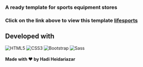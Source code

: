 ### A ready template for sports equipment stores

### Click on the link above to view this template <a href="http://lifesports.iapp.ir"> lifesports </a>

## Developed with
<img alt="HTML5" src="https://img.shields.io/badge/html5-%23E34F26.svg?style=for-the-badge&logo=html5&logoColor=white" />
<img alt="CSS3" src="https://img.shields.io/badge/css3-%231572B6.svg?style=for-the-badge&logo=css3&logoColor=white" />
<img alt="Bootstrap" src="https://img.shields.io/badge/bootstrap-5a23c8.svg?style=for-the-badge&logo=bootstrap&logoColor=fff" />
<img alt="Sass" src="https://img.shields.io/badge/sass-E10098.svg?style=for-the-badge&logo=sass&logoColor=white" />

#### Made with ❤ by Hadi Heidariazar
